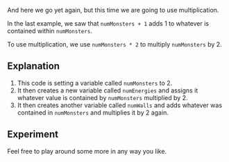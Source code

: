 And here we go yet again, but this time we are going to use multiplication.

In the last example, we saw that `numMonsters + 1` adds 1 to whatever is contained within `numMonsters`. 

To use multiplication, we use `numMonsters * 2` to multiply `numMonsters` by 2.

## Explanation
1. This code is setting a variable called `numMonsters` to 2.
1. It then creates a new variable called `numEnergies` and assigns it whatever value is contained by `numMonsters` multiplied by 2.
1. It then creates another variable called `numWalls` and adds whatever was contained in `numMonsters` and multiplies it by 2 again.

## Experiment
Feel free to play around some more in any way you like.

